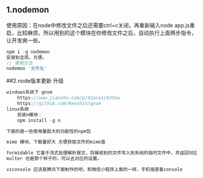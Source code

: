 ## 1.nodemon 

使用原因：在node中修改文件之后还需要ctrl+c关闭，再重新输入node app.js重启，比较麻烦，所以用到的这个模块在你修改文件之后，自动执行上面两步指令，让开发爽一些。

```js
npm i -g nodemon 
安装到全局，方便。
// 使用方法
nodemon '文件名'
```

##2.node版本更新 升级

```js
windows系统下 gnvm 
	https://www.jianshu.com/p/42ace1c635ea
	https://github.com/Kenshin/gnvm
linux系统  
	安装n模块：
	npm install -g n
```



```js
下面的是一些使用量挺大的功能性的npm包

mime 模块，下载量好大 方便获取文件的mime值

formidable 它基于流式处理解析报文，将接收到的文件写入到系统的临时文件中，并返回对应的路径。
multer 也是那个样子的，可以去对应的设置。

vsconsole 应该是腾讯下面制作的吧，和微信小程序上面的一样，手机端查看console
```

